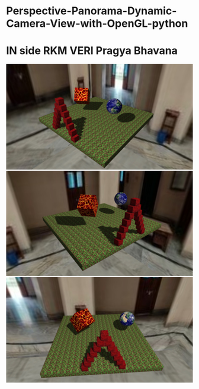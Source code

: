# Perspective-Panorama-Dynamic-Camera-View-with-OpenGL-python

# IN side RKM VERI Pragya Bhavana

![opengl](https://github.com/Rsaha-16/Perspective-Panorama-Dynamic-Camera-View-with-OpenGL-python/blob/main/Perspective%20Panorama%20Dynamic%20Camera%20View%20with%20OpenGL%20python/screenshot/0.png)
![opengl](https://github.com/Rsaha-16/Perspective-Panorama-Dynamic-Camera-View-with-OpenGL-python/blob/main/Perspective%20Panorama%20Dynamic%20Camera%20View%20with%20OpenGL%20python/screenshot/1.png)
![opengl](https://github.com/Rsaha-16/Perspective-Panorama-Dynamic-Camera-View-with-OpenGL-python/blob/main/Perspective%20Panorama%20Dynamic%20Camera%20View%20with%20OpenGL%20python/screenshot/2.png)
